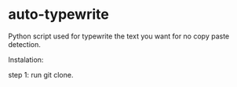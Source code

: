 # auto-typewrite
Python script used for typewrite the text you want for no copy paste detection.

Instalation: 

step 1: run git clone. 
